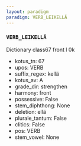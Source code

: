 ```yaml
---
layout: paradigm
paradigm: VERB_LEIKELLÄ
---
```

### ` VERB_LEIKELLÄ `

Dictionary class67 front l 0k
* kotus_tn: 67
* upos: VERB
* suffix_regex: kellä
* kotus_av: A
* grade_dir: strengthen
* harmony: front
* possessive: False
* stem_diphthong: None
* deletion: ellä
* plurale_tantum: False
* clitics: False
* pos: VERB
* stem_vowel: None
